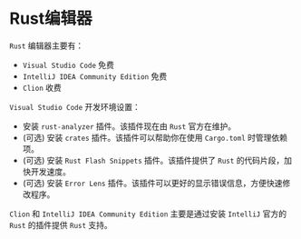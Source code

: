 # Rust编辑器

`Rust` 编辑器主要有：
* `Visual Studio Code` 免费
* `IntelliJ IDEA Community Edition` 免费
* `Clion` 收费

`Visual Studio Code` 开发环境设置：
* 安装 `rust-analyzer` 插件。该插件现在由 `Rust` 官方在维护。
* (可选) 安装 `crates` 插件。该插件可以帮助你在使用 `Cargo.toml` 时管理依赖项。
* (可选) 安装 `Rust Flash Snippets` 插件。该插件提供了 `Rust` 的代码片段，加快开发速度。
* (可选) 安装 `Error Lens` 插件。该插件可以更好的显示错误信息，方便快速修改程序。

`Clion` 和 `IntelliJ IDEA Community Edition` 主要是通过安装 `IntelliJ` 官方的 `Rust` 的插件提供 `Rust` 支持。